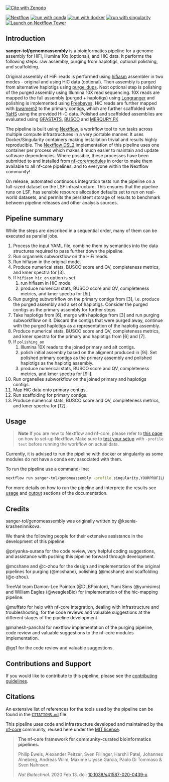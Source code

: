 [![Cite with Zenodo](http://img.shields.io/badge/DOI-10.5281/zenodo.XXXXXXX-1073c8?labelColor=000000)](https://doi.org/10.5281/zenodo.XXXXXXX)

[![Nextflow](https://img.shields.io/badge/nextflow%20DSL2-%E2%89%A522.10.1-23aa62.svg)](https://www.nextflow.io/)
[![run with conda](http://img.shields.io/badge/run%20with-conda-3EB049?labelColor=000000&logo=anaconda)](https://docs.conda.io/en/latest/)
[![run with docker](https://img.shields.io/badge/run%20with-docker-0db7ed?labelColor=000000&logo=docker)](https://www.docker.com/)
[![run with singularity](https://img.shields.io/badge/run%20with-singularity-1d355c.svg?labelColor=000000)](https://sylabs.io/docs/)
[![Launch on Nextflow Tower](https://img.shields.io/badge/Launch%20%F0%9F%9A%80-Nextflow%20Tower-%234256e7)](https://tower.nf/launch?pipeline=https://github.com/sanger-tol/genomeassembly)

## Introduction

**sanger-tol/genomeassembly** is a bioinformatics pipeline for a genome assembly for HiFi, Illumina 10x (optional), and HiC data. It performs the following steps: raw assembly, purging from haplotigs, optional polishing, and scaffolding.

Original assembly of HiFi reads is performed using [hifiasm](https://hifiasm.readthedocs.io) assembler in two modes - original and using HiC data (optional). Then assembly is purged from alternative haplotigs using [purge_dups](https://github.com/dfguan/purge_dups). Next optional step is polishing of the purged assembly using Illumina 10X read sequencing. 10X reads are mapped to the full assembly (purged + haplotigs) using [Longranger](https://support.10xgenomics.com/genome-exome/software/pipelines/latest/what-is-long-ranger) and polishing is implemented using [Freebayes](https://github.com/freebayes/freebayes). HiC reads are further mapped with [bwamem2](https://github.com/bwa-mem2/bwa-mem2) to the primary contigs, which are further scaffolded with [YaHS](https://github.com/c-zhou/yahs) using the provided Hi-C data.
Polished and scaffolded assemblies are evaluated using [GFASTATS](https://github.com/vgl-hub/gfastats), [BUSCO](https://busco.ezlab.org/) and [MERQURY.FK](https://github.com/thegenemyers/MERQURY.FK)

The pipeline is built using [Nextflow](https://www.nextflow.io), a workflow tool to run tasks across multiple compute infrastructures in a very portable manner. It uses Docker/Singularity containers making installation trivial and results highly reproducible. The [Nextflow DSL2](https://www.nextflow.io/docs/latest/dsl2.html) implementation of this pipeline uses one container per process which makes it much easier to maintain and update software dependencies. Where possible, these processes have been submitted to and installed from [nf-core/modules](https://github.com/nf-core/modules) in order to make them available to all nf-core pipelines, and to everyone within the Nextflow community!

On release, automated continuous integration tests run the pipeline on a full-sized dataset on the LSF infrastructure. This ensures that the pipeline runs on LSF, has sensible resource allocation defaults set to run on real-world datasets, and permits the persistent storage of results to benchmark between pipeline releases and other analysis sources.

## Pipeline summary

While the steps are described in a sequential order, many of them can be executed as parallel jobs.

1. Process the input YAML file, combine them by semantics into the data structures required to pass further down the pipeline.
2. Run organnels subworkflow on the HiFi reads.
3. Run hifiasm in the original mode.
4. Produce numerical stats, BUSCO score and QV, completeness metrics, and kmer spectra for [3].
5. If <code>hifiasm_hic_on</code> option is set
   1. run hifiasm in HiC mode.
   2. produce numerical stats, BUSCO score and QV, completeness metrics, and kmer spectra for [5i].
6. Run purging subworkflow on the primary contigs from [3], i.e. produce the purged assembly and a set of haplotigs. Consider the purged contigs as the primary assembly for further steps.
7. Take haplotigs from [6], merge with haplotigs from [3] and run purging subworkfllow on it. Discard the contigs that were purged away, continue with the purged haplotigs as a representation of the haplotig assembly.
8. Produce numerical stats, BUSCO score and QV, completeness metrics, and kmer spectra for the primary and haplotigs from [6] and [7].
9. If <code>polishing_on</code>
   1. Illumina 10X reads to the joined primary and alt contigs.
   2. polish initial assembly based on the aligment produced in [9i]. Set polished primary contigs as the primary assembly and polished haplotigs as the haplotig assembly.
   3. produce numerical stats, BUSCO score and QV, completeness metrics, and kmer spectra for [9ii].
10. Run organelles subworkflow on the joined primary and haplotigs contigs.
11. Map HiC data onto primary contigs.
12. Run scaffolding for primary contigs.
13. Produce numerical stats, BUSCO score and QV, completeness metrics, and kmer spectra for [12].

## Usage

> **Note**
> If you are new to Nextflow and nf-core, please refer to [this page](https://nf-co.re/docs/usage/installation) on how
> to set-up Nextflow. Make sure to [test your setup](https://nf-co.re/docs/usage/introduction#how-to-run-a-pipeline)
> with `-profile test` before running the workflow on actual data.

Currently, it is advised to run the pipeline with docker or singularity as some modules do not have a conda env associated with them.

To run the pipeline use a command-line:

```bash
nextflow run sanger-tol/genomeassembly -profile singularity,YOURPROFILE --outdir <OUTDIR>
```

For more details on how to run the pipeline and interprete the results see [usage](usage.md) and [output](output.md) sections of the documentation.

## Credits

sanger-tol/genomeassembly was originally written by @ksenia-krasheninnikova.

We thank the following people for their extensive assistance in the development of this pipeline:

@priyanka-surana for the code review, very helpful coding suggestions, and assistance with pushing this pipeline forward through development.

@mcshane and @c-zhou for the design and implementation of the original pipelines for purging (@mcshane), polishing (@mcshane) and scaffolding (@c-zhou).

TreeVal team Damon-Lee Pointon (@DLBPointon), Yumi Sims (@yumisims) and William Eagles (@weaglesBio) for implementation of the hic-mapping pipeline.

@muffato for help with nf-core integration, dealing with infrastructure and troubleshooting, for the code reviews and valuable suggestions at the different stages of the pipeline development.

@mahesh-panchal for nextflow implementation of the purging pipeline, code review and valuable suggestions to the nf-core modules implementation.

@gq1 for the code review and valuable suggestions.

## Contributions and Support

If you would like to contribute to this pipeline, please see the [contributing guidelines](.github/CONTRIBUTING.md).

## Citations

An extensive list of references for the tools used by the pipeline can be found in the [`CITATIONS.md`](CITATIONS.md) file.

This pipeline uses code and infrastructure developed and maintained by the [nf-core](https://nf-co.re) community, reused here under the [MIT license](https://github.com/nf-core/tools/blob/master/LICENSE).

> **The nf-core framework for community-curated bioinformatics pipelines.**
>
> Philip Ewels, Alexander Peltzer, Sven Fillinger, Harshil Patel, Johannes Alneberg, Andreas Wilm, Maxime Ulysse Garcia, Paolo Di Tommaso & Sven Nahnsen.
>
> _Nat Biotechnol._ 2020 Feb 13. doi: [10.1038/s41587-020-0439-x](https://dx.doi.org/10.1038/s41587-020-0439-x).

